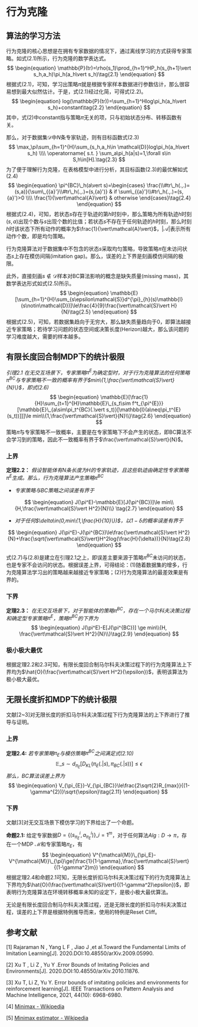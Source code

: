 # 行为克隆

## 算法的学习方法

行为克隆的核心思想是在拥有专家数据的情况下，通过离线学习的方式获得专家策略。如式(2.1)所示，行为克隆的数学表达式。
$$
\begin{equation} 
\mathbb{P}(tr)=\rho(s_1)\prod_{h=1}^HP_h(s_{h+1}\vert s_h,a_h)\pi_h(a_h\vert s_h)\tag{2.1}
\end{equation}
$$
根据式(2.1)，可知，学习出策略$\pi$就是根据专家样本数据进行参数估计，那么很容易想到最大似然估计。于是，式(2.1)经过化简，可得式(2.2)。
$$
\begin{equation}
log(\mathbb{P}(tr))=\sum_{h=1}^Hlog\pi_h(a_h\vert s_h)+constant\tag{2.2}
\end{equation}
$$
其中，式(2)中constant指与策略$\pi$无关的项，只与初始状态分布、转移函数有关。

 那么，对于数据集$\mathcal{D}$中$N$条专家轨迹，则有目标函数式(2.3)
$$
\max_\pi\sum_{h=1}^{H}\sum_{s_h,a_h\in \mathcal{D}}log\pi_h(a_h\vert s_h) \\\\
\operatorname{ s.t. } 
\sum_a\pi_h(a|s)=1,\forall s\in S,h\in[H].\tag{2.3}
$$
为了便于理解行为克隆，在表格模型中进行分析，其目标函数(2.3)的最优解如式(2.4) 
$$
\begin{equation}
\pi^{BC}\_h(a\vert s)=\begin{cases}
\frac{\\#tr\_h(.,.)=(s,a)}{\sum\_{{a}'}\\#tr\_h(.,.)=(s,{a}')} & if \sum\_{{a}'}\\#tr\_h(.,.)=(s,{a}')>0 \\\\
\frac{1}{\vert\mathcal{A}\vert} & otherwise
\end{cases}\tag{2.4}
\end{equation}
$$
根据式(2.4)，可知，若状态$s$存在于轨迹的第$h$时刻中，那么策略为所有轨迹$h$时刻$(s,a)$出现个数与$s$出现个数的比值；若状态$s$不存在于任何轨迹的$h$时刻，那么时刻$h$时该状态下所有动作的概率为$\frac{1}{\vert\mathcal{A}\vert}$，$\vert\mathcal{A}\vert$表示所有动作个数，即是均匀策略。

行为克隆算法对于数据集中不包含的状态$s$采取均匀策略，导致策略$\pi$在未访问状态$s$上存在模仿间隔(imitation gap)。那么，误差的上下界是刻画模仿间隔的极限。

此外，直接刻画$s\notin \mathcal{D}$样本对BC算法影响的概念是缺失质量(missing mass)，其数学表达形式如式(2.5)所示。
$$
\begin{equation}
\mathbb{E}[\sum_{h=1}^{H}\sum_{s\epsilon\mathcal{S}}d^{\pi}_{h}(s)\mathbb{I}(s\notin\mathcal{D})]\le\frac{4}{9}\frac{\vert\mathcal{S}\vert H}{N}\tag{2.5}
\end{equation}
$$
根据式(2.5)，可知，若数据集趋向于无穷大，那么缺失质量趋向于0，即算法越接近专家策略；若待学习问题的状态空间或决策长度(Herizon)越大，那么该问题的学习难度越大，需要的样本越多。



## 有限长度回合制MDP下的统计极限

*引理2.1 在无交互场景下，专家策略$\pi^{E}$为确定型时，对于行为克隆算法的任何策略$\pi^{BC}$与专家策略不一致的概率有界于$min\{1,\frac{\vert\mathcal{S}\vert}{N}\}$，即式(2.6)*
$$
\begin{equation}
\mathbb{E}[\frac{1}{H}\sum_{t=1}^{H}\mathbb{E}\_{s_t\sim f^t_{\pi^{E}}}[\mathbb{E}\_{a\sim\pi_t^{BC}(.\vert s_t)}[\mathbb{I}(a\neq\pi_t^{E}(s_t))]]]\le min\\{1,\frac{\vert\mathcal{S}\vert}{N}\\}\tag{2.6}
\end{equation}
$$
策略$\hat{\pi}$与专家策略不一致概率，主要是在专家策略下不会产生的状态，即BC算法不会学习到的策略，因此不一致概率有界于$\frac{\vert\mathcal{S}\vert}{N}$。

### 上界 

**定理2.2：** *假设智能体有$N$条长度为$H$的专家轨迹，且这些轨迹由确定性专家策略$\pi^E$生成。那么，行为克隆算法产生策略$\pi^{BC}$*

- *专家策略与BC策略之间误差有界于*

$$
\begin{equation}
J(\pi^E)-\mathbb{E}[J(\pi^{BC})]\le min\\{H,\frac{\vert\mathcal{S}\vert H^2}{N}\\} \tag{2.7}
\end{equation}
$$
- *对于任何$\delta\in(0,min\{1,\frac{H}{10}\})$，以$1-\delta$的概率误差有界于*

$$
\begin{equation}
J(\pi^E)-J(\pi^{BC})\le\frac{\vert\mathcal{S}\vert H^2}{N}+\frac{\sqrt{\vert\mathcal{S}\vert}H^2log(\frac{H}{\delta})}{N}\tag{2.8}
\end{equation}
$$

式(2.7)与(2.8)是建立在引理2.1之上，即误差主要来源于策略$\pi^{BC}$未访问的状态，也是专家不会访问的状态。根据误差上界，可得结论：(1)随着数据集的增多，行为克隆算法学习出的策略越来越接近专家策略；(2)行为克隆算法的最差效果是有界的。



### 下界

**定理2.3：** *在无交互场景下，对于智能体的策略$\pi^{BC}$，存在一个马尔科夫决策过程和确定型专家策略$\pi^E$，策略$\pi^{BC}$的下界为*
$$
\begin{equation}
J(\pi^E)-E[J(\pi^{BC})] \ge min\\{H, \frac{\vert\mathcal{S}\vert H^2}{N}\\}\tag{2.9}
\end{equation}
$$


### 极小极大最优

根据定理2.2和2.3可知，有限长度回合制马尔科夫决策过程下的行为克隆算法上下界均为$\hat{O}(\frac{\vert\mathcal{S}\vert H^2}{\epsilon})$，表明该算法为极小极大最优。

 

## 无限长度折扣MDP下的统计极限

文献[2~3]对无限长度的折扣马尔科夫决策过程下行为克隆算法的上下界进行了推导与证明。

### 上界

**定理2.4:**  *若专家策略$\pi_{E}$与模仿策略$\pi^{BC}$之间满足式(2.10)*
$$
\begin{equation}
\mathbb{E}\_{s\sim d_{\pi_{E}}}[D_{KL}(\pi_E(.\vert s),\pi_{BC}(.\vert s))] \le \epsilon\tag{2.10}
\end{equation}
$$
*那么，BC算法误差上界为*
$$
\begin{equation}
V_{\pi_{E}}-V_{\pi_{BC}}\le\frac{2\sqrt{2}R_{max}}{(1-\gamma^{2})}\sqrt{\epsilon}\tag{2.11}
\end{equation}
$$


### 下界

文献[3]对无交互场景下模仿学习的下界给出了一个命题。

**命题2.1:** 给定专家数据$D=\{(s_{\pi_E}^{i},a_{\pi_E}^i)\}\_{i=1}^m$，对于任何算法$Alg: D\to \pi$，存在一个MDP $\mathcal{M}$和专家策略$\pi_E$，有
$$
\begin{equation}
V^{\mathcal{M}}\_{\pi_E}-V^{\mathcal{M}}\_{\pi}\ge(\frac{1}{1-\gamma},\frac{\vert\mathcal{S}\vert}{(1-\gamma^2)m})
\end{equation}
$$
根据定理2.4和命题2.1可知，无限长度折扣马尔科夫决策过程下的行为克隆算法上下界均为$\hat{O}(\frac{\vert\mathcal{S}\vert}{(1-\gamma^2)\epsilon})$，即表明行为克隆算法在环境转移概率未知的设定下，是极小极大最优算法。

无论是有限长度回合制马尔科夫决策过程，还是无限长度的折扣马尔科夫决策过程，误差的上下界是根据特例推导而来，使用的特例是Reset Cliff。



## 参考文献

[1] Rajaraman N , Yang L F , Jiao J ,et al.Toward the Fundamental Limits of Imitation Learning[J].  2020.DOI:10.48550/arXiv.2009.05990.

[2] Xu T , Li Z , Yu Y .Error Bounds of Imitating Policies and Environments[J].  2020.DOI:10.48550/arXiv.2010.11876.

[3] Xu T, Li Z, Yu Y. Error bounds of imitating policies and environments for reinforcement learning[J]. IEEE Transactions on Pattern Analysis and Machine Intelligence, 2021, 44(10): 6968-6980.

[4] [Minimax - Wikipedia](https://en.wikipedia.org/wiki/Minimax)

[5] [Minimax estimator - Wikipedia](https://en.wikipedia.org/wiki/Minimax_estimator)
